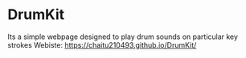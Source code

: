 # DrumKit
Its a simple webpage designed to play drum sounds on particular key strokes  Webiste: https://chaitu210493.github.io/DrumKit/

